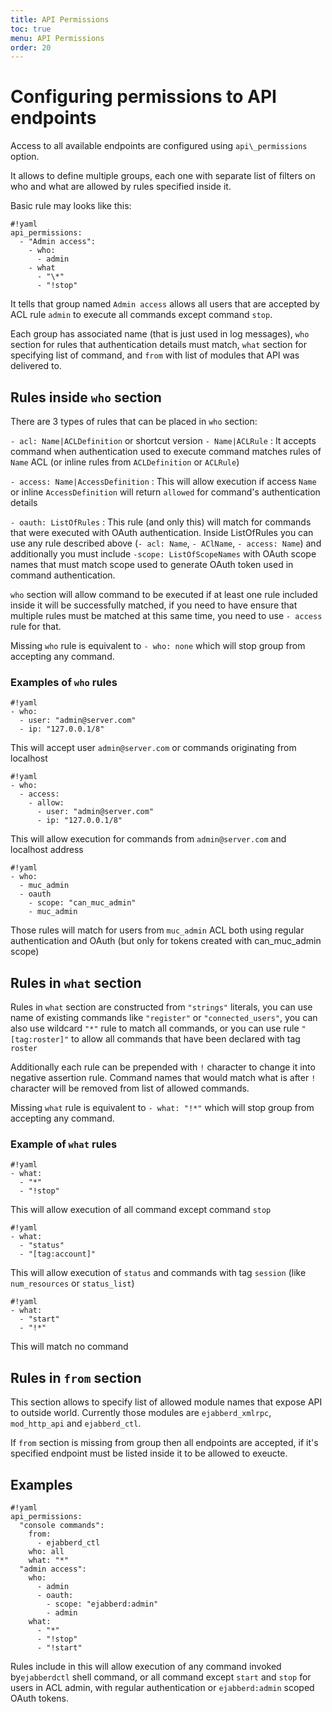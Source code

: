 ```yaml
---
title: API Permissions
toc: true
menu: API Permissions
order: 20
---
```


# Configuring permissions to API endpoints

Access to all available endpoints are configured using `api\_permissions` option.

It allows to define multiple groups, each one with separate list of filters
on who and what are allowed by rules specified inside it.

Basic rule may looks like this:

    #!yaml
    api_permissions:
      - "Admin access":
        - who:
          - admin
        - what
          - "\*"
          - "!stop"

It tells that group named `Admin access` allows all users that are accepted by
ACL rule `admin` to execute all commands except command `stop`.

Each group has associated name (that is just used in log messages), `who` section
for rules that authentication details must match, `what` section for specifying
list of command, and `from` with list of modules that API was delivered to.

## Rules inside `who` section

There are 3 types of rules that can be placed in `who` section:

`- acl: Name|ACLDefinition` or shortcut version `- Name|ACLRule`
: It accepts command when authentication used to execute command matches
  rules of `Name` ACL (or inline rules from `ACLDefinition` or `ACLRule`)

`- access: Name|AccessDefinition`
: This will allow execution if access `Name` or inline `AccessDefinition`
  will return `allowed` for command's authentication details

`- oauth: ListOfRules`
: This rule (and only this) will match for commands that were executed
  with OAuth authentication. Inside ListOfRules you can use any rule
  described above (`- acl: Name`, `- AClName`, `- access: Name`) and
  additionally you must include `-scope: ListOfScopeNames` with OAuth
  scope names that must match scope used to generate OAuth token used
  in command authentication.

`who` section will allow command to be executed if at least one rule
included inside it will be successfully matched, if you need to have
ensure that multiple rules must be matched at this same time, you
need to use `- access` rule for that.

Missing `who` rule is equivalent to `- who: none` which will stop group
from accepting any command.

### Examples of `who` rules

    #!yaml
    - who:
      - user: "admin@server.com"
      - ip: "127.0.0.1/8"

This will accept user `admin@server.com` or commands originating
from localhost

    #!yaml
    - who:
      - access:
        - allow:
          - user: "admin@server.com"
          - ip: "127.0.0.1/8"

This will allow execution for commands from `admin@server.com` and
localhost address

    #!yaml
    - who:
      - muc_admin
      - oauth
        - scope: "can_muc_admin"
        - muc_admin

Those rules will match for users from `muc_admin` ACL both using regular
authentication and OAuth (but only for tokens created with can_muc_admin scope)

## Rules in `what` section

Rules in `what` section are constructed from `"strings"` literals, you can
use name of existing commands like `"register"` or `"connected_users"`, you
can also use wildcard `"*"` rule to match all commands, or you can use rule
`"[tag:roster]"` to allow all commands that have been declared with tag `roster`

Additionally each rule can be prepended with `!` character to change
it into negative assertion rule. Command names that would match what is
after `!` character will be removed from list of allowed commands.

Missing `what` rule is equivalent to `- what: "!*"` which will stop group
from accepting any command.

### Example of `what` rules

    #!yaml
    - what:
      - "*"
      - "!stop"

This will allow execution of all command except command `stop`

    #!yaml
    - what:
      - "status"
      - "[tag:account]"

This will allow execution of `status` and commands with tag `session`
(like `num_resources` or `status_list`)

    #!yaml
    - what:
      - "start"
      - "!*"

This will match no command

## Rules in `from` section

This section allows to specify list of allowed module names that expose API
to outside world. Currently those modules are `ejabberd_xmlrpc`, `mod_http_api`
and `ejabberd_ctl`.

If `from` section is missing from group then all endpoints are accepted,
if it's specified endpoint must be listed inside it to be allowed to exeucte.


## Examples

    #!yaml
    api_permissions:
      "console commands":
        from:
          - ejabberd_ctl
        who: all
        what: "*"
      "admin access":
        who:
          - admin
          - oauth:
            - scope: "ejabberd:admin"
            - admin
        what:
          - "*"
          - "!stop"
          - "!start"

Rules include in this will allow execution of any command invoked
by`ejabberdctl` shell command, or all command except `start` and `stop`
for users in ACL admin, with regular authentication or `ejabberd:admin`
scoped OAuth tokens.
